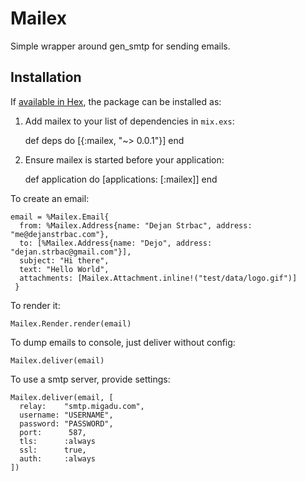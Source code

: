 # Mailex

Simple wrapper around gen_smtp for sending emails.

## Installation

If [available in Hex](https://hex.pm/docs/publish), the package can be installed as:

  1. Add mailex to your list of dependencies in `mix.exs`:

        def deps do
          [{:mailex, "~> 0.0.1"}]
        end

  2. Ensure mailex is started before your application:

        def application do
          [applications: [:mailex]]
        end


To create an email:

    email = %Mailex.Email{
      from: %Mailex.Address{name: "Dejan Strbac", address: "me@dejanstrbac.com"},
      to: [%Mailex.Address{name: "Dejo", address: "dejan.strbac@gmail.com"}],
      subject: "Hi there",
      text: "Hello World",
      attachments: [Mailex.Attachment.inline!("test/data/logo.gif")]
     }


To render it:

    Mailex.Render.render(email)


To dump emails to console, just deliver without config:

    Mailex.deliver(email)


To use a smtp server, provide settings:


    Mailex.deliver(email, [
      relay:    "smtp.migadu.com",
      username: "USERNAME",
      password: "PASSWORD",
      port:      587,
      tls:      :always
      ssl:      true,
      auth:     :always
    ])
